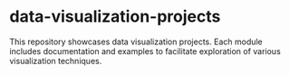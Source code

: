 # data-visualization-projects
This repository showcases data visualization projects. Each module includes documentation and examples to facilitate exploration of various visualization techniques.

